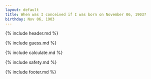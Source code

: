 ```yaml
---
layout: default
title: When was I conceived if I was born on November 06, 1903?
birthday: Nov 06, 1903
---
```


{% include header.md %}

{% include guess.md %}

{% include calculate.md %}

{% include safety.md %}

{% include footer.md %}



